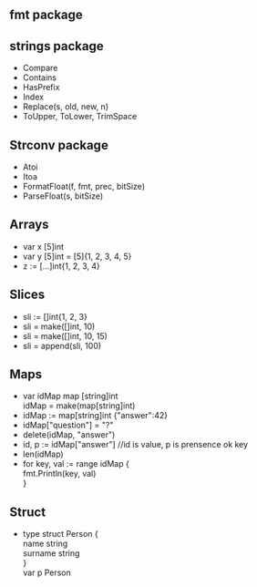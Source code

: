 ## fmt package


## strings package
- Compare
- Contains
- HasPrefix
- Index
- Replace(s, old, new, n)
- ToUpper, ToLower, TrimSpace


## Strconv package
- Atoi
- Itoa
- FormatFloat(f, fmt, prec, bitSize)
- ParseFloat(s, bitSize)


## Arrays
- var x [5]int
- var y [5]int = [5]{1, 2, 3, 4, 5}
- z := [...]int{1, 2, 3, 4}


## Slices
- sli := []int{1, 2, 3}
- sli = make([]int, 10)
- sli = make([]int, 10, 15)
- sli  = append(sli, 100)

## Maps
- var idMap map [string]int  
  idMap = make(map[string]int)
- idMap := map[string]int {"answer":42}
- idMap["question"] = "?"
- delete(idMap, "answer")
- id, p := idMap["answer"] //id is value, p is prensence ok key
- len(idMap)
- for key, val := range idMap {  
    fmt.Println(key, val)  
}  


## Struct
- type struct Person {  
    name string  
    surname string  
}  
  var p Person